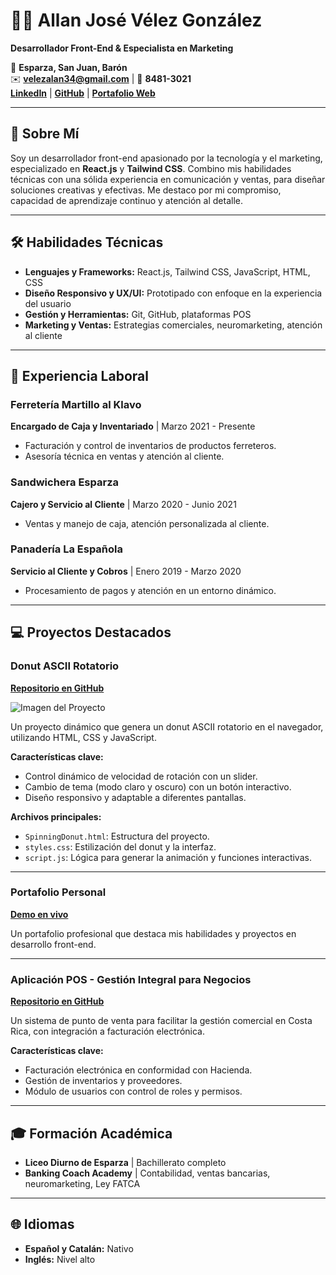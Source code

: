 # 👨‍💻 Allan José Vélez González  

**Desarrollador Front-End & Especialista en Marketing**  

📍 **Esparza, San Juan, Barón**  
✉️ **velezalan34@gmail.com** | 📱 **8481-3021**  
[**LinkedIn**](https://www.linkedin.com/in/allan-jos%C3%A9-v%C3%A9lez-gonz%C3%A1lez-2838981b8?trk=contact-info) | [**GitHub**](https://github.com/scriptvg) | [**Portafolio Web**](https://silver-empanada-7397cc.netlify.app/)  

---

## 🌟 **Sobre Mí**  

Soy un desarrollador front-end apasionado por la tecnología y el marketing, especializado en **React.js** y **Tailwind CSS**. Combino mis habilidades técnicas con una sólida experiencia en comunicación y ventas, para diseñar soluciones creativas y efectivas. Me destaco por mi compromiso, capacidad de aprendizaje continuo y atención al detalle.  

---

## 🛠️ **Habilidades Técnicas**  

- **Lenguajes y Frameworks:** React.js, Tailwind CSS, JavaScript, HTML, CSS  
- **Diseño Responsivo y UX/UI:** Prototipado con enfoque en la experiencia del usuario  
- **Gestión y Herramientas:** Git, GitHub, plataformas POS  
- **Marketing y Ventas:** Estrategias comerciales, neuromarketing, atención al cliente  

---

## 💼 **Experiencia Laboral**  

### **Ferretería Martillo al Klavo**  
**Encargado de Caja y Inventariado** | Marzo 2021 - Presente  
- Facturación y control de inventarios de productos ferreteros.  
- Asesoría técnica en ventas y atención al cliente.  

### **Sandwichera Esparza**  
**Cajero y Servicio al Cliente** | Marzo 2020 - Junio 2021  
- Ventas y manejo de caja, atención personalizada al cliente.  

### **Panadería La Española**  
**Servicio al Cliente y Cobros** | Enero 2019 - Marzo 2020  
- Procesamiento de pagos y atención en un entorno dinámico.

---

## 💻 **Proyectos Destacados**  

### **Donut ASCII Rotatorio**  
[**Repositorio en GitHub**](https://github.com/ScriptVg/Spinning_Donut-main)  

![Imagen del Proyecto](https://github.com/ScriptVg/Spinning_Donut-main/blob/main/preview.png?raw=true)  

Un proyecto dinámico que genera un donut ASCII rotatorio en el navegador, utilizando HTML, CSS y JavaScript.  

**Características clave:**  
- Control dinámico de velocidad de rotación con un slider.  
- Cambio de tema (modo claro y oscuro) con un botón interactivo.  
- Diseño responsivo y adaptable a diferentes pantallas.  

**Archivos principales:**  
- `SpinningDonut.html`: Estructura del proyecto.  
- `styles.css`: Estilización del donut y la interfaz.  
- `script.js`: Lógica para generar la animación y funciones interactivas.  

---

### **Portafolio Personal**  
[**Demo en vivo**](https://silver-empanada-7397cc.netlify.app/)  

Un portafolio profesional que destaca mis habilidades y proyectos en desarrollo front-end.  

---

### **Aplicación POS - Gestión Integral para Negocios**  
[**Repositorio en GitHub**](https://github.com/scriptvg/Discord-S0ftw)  

Un sistema de punto de venta para facilitar la gestión comercial en Costa Rica, con integración a facturación electrónica.  

**Características clave:**  
- Facturación electrónica en conformidad con Hacienda.  
- Gestión de inventarios y proveedores.  
- Módulo de usuarios con control de roles y permisos.  

---

## 🎓 **Formación Académica**  

- **Liceo Diurno de Esparza** | Bachillerato completo  
- **Banking Coach Academy** | Contabilidad, ventas bancarias, neuromarketing, Ley FATCA  

---

## 🌐 **Idiomas**  

- **Español y Catalán:** Nativo  
- **Inglés:** Nivel alto